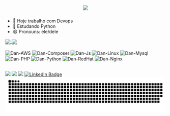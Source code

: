 <h1 align="center">
<img align="center" src="https://readme-typing-svg.herokuapp.com?font=ShadowsIntoLight&weight=600&size=30&pause=10&color=56FF09&random=false&width=435&lines=Ol%C3%A1+!+%F0%9F%91%80;Me+chamo+Daniel+Felipe+%F0%9F%91%8B;Seja+Bem+vindo!+%F0%9F%98%89" />
</h1>

- 🔭 Hoje trabalho com Devops
- 🌱 Estudando Python 
- 😄 Pronouns: ele/dele
<div>
  <a href="https://github.com/danfemarins/github-readme-stats">
    <img height="200" align="center" src="https://github-readme-stats.vercel.app/api?username=danfemarins&theme=chartreuse-dark&show_icons=true" />
  </a>
  <a href="https://github.com/danfemarins/convoychat">
    <img height="200" align="center" src="https://github-readme-stats.vercel.app/api/top-langs?username=danfemarins&layout=compact&langs_count=8&card_width=320&theme=chartreuse-dark" />
  </a>
</div>

<div style="display: inline_block"><br>
<img align="center" alt="Dan-AWS" height="30" width="40" src="https://www.svgrepo.com/show/376356/aws.svg" />
<img align="center" alt="Dan-Composer" height="30" width="40" src="https://cdn.jsdelivr.net/gh/devicons/devicon/icons/composer/composer-original.svg" />
<img align="center" alt="Dan-Js" height="30" width="40" src="https://cdn.jsdelivr.net/gh/devicons/devicon/icons/javascript/javascript-original.svg" />
<img align="center" alt="Dan-Linux" height="30" width="40" src="https://cdn.jsdelivr.net/gh/devicons/devicon/icons/linux/linux-original.svg" />
<img align="center" alt="Dan-Mysql" height="30" width="40" src="https://cdn.jsdelivr.net/gh/devicons/devicon/icons/mysql/mysql-original-wordmark.svg" />
<img align="center" alt="Dan-PHP"  height="30" width="40" src="https://cdn.jsdelivr.net/gh/devicons/devicon/icons/php/php-original.svg" />
<img align="center" alt="Dan-Python"  height="30" width="40" src="https://cdn.jsdelivr.net/gh/devicons/devicon/icons/python/python-original.svg" />
<img align="center" alt="Dan-RedHat"  height="30" width="40" src="https://cdn.jsdelivr.net/gh/devicons/devicon/icons/redhat/redhat-original-wordmark.svg" />
<img align="center" alt="Dan-Nginx"  height="30" width="40" src="https://cdn.jsdelivr.net/gh/devicons/devicon/icons/nginx/nginx-original.svg" />
</div>

##

<div>
  <a href = "mailto:danielfelipemarins@gmail.com"> <img src="https://img.shields.io/badge/Gmail-D14836?style=for-the-badge&logo=gmail&logoColor=white" target="_blank"></a>
  <a href = "https://api.whatsapp.com/send?phone=5521981905306"> <img src="https://img.shields.io/badge/WhatsApp-25D366?style=for-the-badge&logo=whatsapp&logoColor=white" target="_blank"></a>
  <a href = "https://www.instagram.com/danielmarinsoficial/"> <img src="https://img.shields.io/badge/Instagram-E4405F?style=for-the-badge&logo=instagram&logoColor=white" target="_blank"></a>
 <a href="https://www.linkedin.com/in/daniel-felipe-8122711b9/" target="_blank">
  <img src="https://img.shields.io/badge/LinkedIn-0077B5?style=for-the-badge&logo=linkedin&logoColor=white" alt="LinkedIn Badge">
</a>
</div>

<picture>
  <source media="(prefers-color-scheme: dark)" srcset="https://raw.githubusercontent.com/danfemarins/danfemarins/output/github-contribution-grid-snake-dark.svg">
  <source media="(prefers-color-scheme: light)" srcset="https://raw.githubusercontent.com/danfemarins/danfemarins/output/github-contribution-grid-snake.svg">
  <img alt="github contribution grid snake animation" src="https://raw.githubusercontent.com/danfemarins/danfemarins/output/github-contribution-grid-snake.svg">
</picture>




